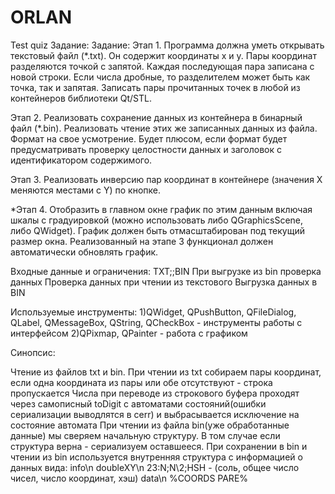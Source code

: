 # ORLAN
Test quiz
Задание:
Задание:
Этап 1. Программа должна уметь открывать текстовый файл (*.txt). Он содержит координаты x и у. Пары координат разделяются точкой с запятой. Каждая последующая пара записана с новой строки. Если числа дробные, то разделителем может быть как точка, так и запятая. Записать пары прочитанных точек в любой из контейнеров библиотеки Qt/STL.

Этап 2. Реализовать сохранение данных из контейнера в бинарный файл (*.bin). Реализовать чтение этих же записанных данных из файла. Формат на свое усмотрение. Будет плюсом, если формат будет предусматривать проверку целостности данных и заголовок с идентификатором содержимого.

Этап 3. Реализовать инверсию пар координат в контейнере (значения X меняются местами с Y) по кнопке.

*Этап 4. Отобразить в главном окне график по этим данным включая шкалы с градуировкой (можно использовать либо QGraphicsScene, либо QWidget). График должен быть отмасштабирован под текущий размер окна. Реализованный на этапе 3 функционал должен автоматически обновлять график.

Входные данные и ограничения:
TXT;;BIN
При выгрузке из bin проверка данных
Проверка данных при чтении из текстового
Выгрузка данных в BIN


Используемые инструменты:
1)QWidget, QPushButton, QFileDialog, QLabel, QMessageBox, QString, QCheckBox - инструменты работы с интерфейсом 2)QPixmap, QPainter - работа с графиком

Синопсис:

Чтение из файлов txt и bin.
При чтении из txt собираем пары координат, если одна координата из пары или обе отсутствуют - строка пропускается
Числа при переводе из строкового буфера проходят через самописный toDigit с автоматами состояний(ошибки сериализации выводлятся в cerr) и выбрасывается исключение на состояние автомата
При чтении из файла bin(уже обработанные данные) мы сверяем начальную структуру. В том случае если структура верна - сериализуем оставшееся.
При сохранении в bin и чтении из bin используется внутренняя структура с информацией о данных вида:
        info\n
        doubleXY\n
        23:N;N\2;HSH - (соль, общее число чисел, число координат, хэш)
        data\n
        %COORDS PARE%

